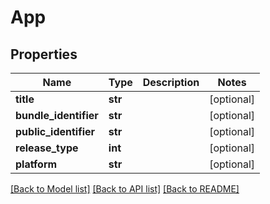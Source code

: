 # App

## Properties
Name | Type | Description | Notes
------------ | ------------- | ------------- | -------------
**title** | **str** |  | [optional] 
**bundle_identifier** | **str** |  | [optional] 
**public_identifier** | **str** |  | [optional] 
**release_type** | **int** |  | [optional] 
**platform** | **str** |  | [optional] 

[[Back to Model list]](../README.md#documentation-for-models) [[Back to API list]](../README.md#documentation-for-api-endpoints) [[Back to README]](../README.md)


